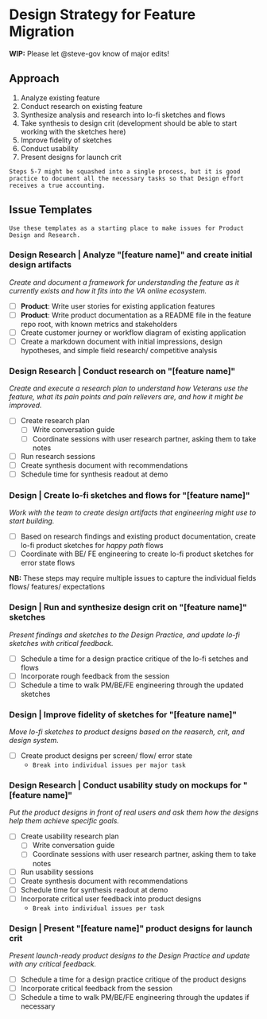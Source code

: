 # Design Strategy for Feature Migration

**WIP:** Please let @steve-gov know of major edits!

## Approach

1. Analyze existing feature
2. Conduct research on existing feature
3. Synthesize analysis and research into lo-fi sketches and flows
4. Take synthesis to design crit (development should be able to start working with the sketches here)
5. Improve fidelity of sketches
6. Conduct usability
7. Present designs for launch crit

`Steps 5-7 might be squashed into a single process, but it is good practice to document all the necessary tasks so that Design effort receives a true accounting.`

## Issue Templates

`Use these templates as a starting place to make issues for Product Design and Research.`

### Design Research | Analyze "[feature name]" and create initial design artifacts

_Create and document a framework for understanding the feature as it currently exists and how it fits into the VA online ecosystem._

- [ ] **Product**: Write user stories for existing application features
- [ ] **Product**: Write product documentation as a README file in the feature repo root, with known metrics and stakeholders
- [ ] Create customer journey or workflow diagram of existing application
- [ ] Create a markdown document with initial impressions, design hypotheses, and simple field research/ competitive analysis

### Design Research | Conduct research on "[feature name]"

_Create and execute a research plan to understand how Veterans use the feature, what its pain points and pain relievers are, and how it might be improved._

- [ ] Create research plan
  - [ ] Write conversation guide
  - [ ] Coordinate sessions with user research partner, asking them to take notes
- [ ] Run research sessions
- [ ] Create synthesis document with recommendations
- [ ] Schedule time for synthesis readout at demo

### Design | Create lo-fi sketches and flows for "[feature name]"

_Work with the team to create design artifacts that engineering might use to start building._

- [ ] Based on research findings and existing product documentation, create lo-fi product sketches for _happy path_ flows
- [ ] Coordinate with BE/ FE engineering to create lo-fi product sketches for error state flows

**NB:** These steps may require multiple issues to capture the individual fields flows/ features/ expectations

### Design | Run and synthesize design crit on "[feature name]" sketches

_Present findings and sketches to the Design Practice, and update lo-fi sketches with critical feedback._

- [ ] Schedule a time for a design practice critique of the lo-fi setches and flows
- [ ] Incorporate rough feedback from the session
- [ ] Schedule a time to walk PM/BE/FE engineering through the updated sketches

### Design | Improve fidelity of sketches for "[feature name]"

_Move lo-fi sketches to product designs based on the reaserch, crit, and design system._

- [ ] Create product designs per screen/ flow/ error state
  - `Break into individual issues per major task`

### Design Research | Conduct usability study on mockups for "[feature name]"

_Put the product designs in front of real users and ask them how the designs help them achieve specific goals._

- [ ] Create usability research plan
  - [ ] Write conversation guide
  - [ ] Coordinate sessions with user research partner, asking them to take notes
- [ ] Run usability sessions
- [ ] Create synthesis document with recommendations
- [ ] Schedule time for synthesis readout at demo
- [ ] Incorporate critical user feedback into product designs
  - `Break into individual issues per task`

### Design | Present "[feature name]" product designs for launch crit

_Present launch-ready product designs to the Design Practice and update with any critical feedback._

- [ ] Schedule a time for a design practice critique of the product designs
- [ ] Incorporate critical feedback from the session
- [ ] Schedule a time to walk PM/BE/FE engineering through the updates if necessary
